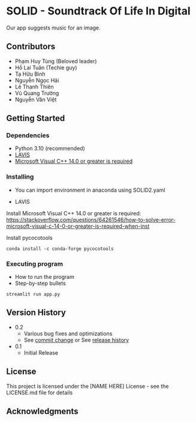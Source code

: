 # SOLID - Soundtrack Of Life In Digital

Our app suggests music for an image.

## Contributors

+ Phạm Huy Tùng (Beloved leader)
+ Hồ Lai Tuân (Techie guy)
+ Tạ Hữu Bình
+ Nguyễn Ngọc Hải
+ Lê Thanh Thiên
+ Vũ Quang Trường
+ Nguyễn Văn Việt


## Getting Started

### Dependencies

* Python 3.10 (recommended)
* [LAVIS](https://github.com/salesforce/LAVIS)
* [Microsoft Visual C++ 14.0 or greater is required](https://visualstudio.microsoft.com/visual-cpp-build-tools/)

### Installing

* You can import environment in anaconda using SOLID2.yaml

* LAVIS

Install Microsoft Visual C++ 14.0 or greater is required: https://stackoverflow.com/questions/64261546/how-to-solve-error-microsoft-visual-c-14-0-or-greater-is-required-when-inst

Install pycocotools
```
conda install -c conda-forge pycocotools
```

### Executing program

* How to run the program
* Step-by-step bullets
```
streamlit run app.py
```


## Version History

* 0.2
    * Various bug fixes and optimizations
    * See [commit change]() or See [release history]()
* 0.1
    * Initial Release

## License

This project is licensed under the [NAME HERE] License - see the LICENSE.md file for details

## Acknowledgments
